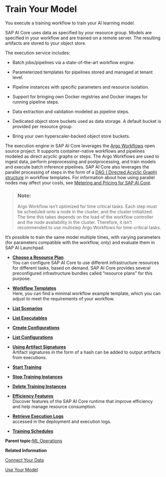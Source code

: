 <!-- loioa9ceb06ba9b146d0b2c410cbd685ead6 -->

# Train Your Model

You execute a training workflow to train your AI learning model.

SAP AI Core uses data as specified by your resource group. Models are specified in your workflow and are trained on a remote server. The resulting artifacts are stored to your object store.

The execution service includes:

-   Batch jobs/pipelines via a state-of-the-art workflow engine.

-   Parameterized templates for pipelines stored and managed at tenant level.

-   Pipeline instances with specific parameters and resource isolation.

-   Support for bringing own Docker registries and Docker images for running pipeline steps.

-   Data extraction and validation modeled as pipeline steps.

-   Dedicated object store buckets used as data storage. A default bucket is provided per resource group.

-   Bring your own hyperscaler-backed object store buckets.


The execution engine in SAP AI Core leverages the [Argo Workflows](https://argoproj.github.io/workflows/) open source project. It supports container-native workflows and pipelines modeled as direct acyclic graphs or steps. The Argo Workflows are used to ingest data, perform preprocessing and postprocessing, and train models and execute batch inference pipelines. SAP AI Core also leverages the parallel processing of steps in the form of a [DAG \( Directed Acyclic Graph\) structure](https://argoproj.github.io/argo-workflows/workflow-concepts/#dag) in workflow templates. For information about how using parallel nodes may affect your costs, see [Metering and Pricing for SAP AI Core](metering-and-pricing-for-sap-ai-core-b5c7215.md).

> ### Note:  
> Argo Workflow isn’t optimized for time critical tasks. Each step must be scheduled onto a node in the cluster, and the cluster initialized. The time this takes depends on the load of the workflow controller and the node availability in the cluster. Therefore, it isn’t recommended to use multistep Argo Workflows for time-critical tasks.

It’s possible to train the same model multiple times, with varying parameters \(for parameters compatible with the workflow, only\) and evaluate them in SAP AI Launchpad.

-   **[Choose a Resource Plan](choose-a-resource-plan-57f4f19.md "You can configure SAP AI Core to use different infrastructure
		resources for
		different
		tasks, based on demand.
		SAP AI Core provides several preconfigured infrastructure bundles called
			“resource plans” for this purpose.")**  
You can configure SAP AI Core to use different infrastructure resources for different tasks, based on demand. SAP AI Core provides several preconfigured infrastructure bundles called “resource plans” for this purpose.
-   **[Workflow Templates](workflow-templates-83523ab.md " Here, you can find a minimal workflow example template, which you can adjust to meet
    the requirements of your workflow. ")**  
 Here, you can find a minimal workflow example template, which you can adjust to meet the requirements of your workflow.
-   **[List Scenarios](list-scenarios-deedde5.md "")**  

-   **[List Executables](list-executables-80895a4.md "")**  

-   **[Create Configurations](create-configurations-884ae34.md "")**  

-   **[List Configurations](list-configurations-8074b2a.md "")**  

-   **[Using Artifact Signatures](using-artifact-signatures-2f02a1d.md "Artifact signatures in the form of a hash can be added to output artifacts from executions.")**  
Artifact signatures in the form of a hash can be added to output artifacts from executions.
-   **[Start Training](start-training-54b44e4.md "")**  

-   **[Stop Training Instances](stop-training-instances-3d85344.md "")**  

-   **[Delete Training Instances](delete-training-instances-612ce17.md "")**  

-   **[Efficiency Features](efficiency-features-4cb76f7.md "Discover features of the SAP AI Core runtime that improve
		efficiency and help manage resource consumption.")**  
Discover features of the SAP AI Core runtime that improve efficiency and help manage resource consumption.
-   **[Retrieve Execution Logs](retrieve-execution-logs-fbc55d3.md "accessed in the deployment and execution logs. ")**  
accessed in the deployment and execution logs.
-   **[Training Schedules](training-schedules-2b702f8.md "")**  


**Parent topic:**[ML Operations](ml-operations-7f5aa9b.md "This section guides you through the end-to-end AI lifecycle of SAP AI Core.")

**Related Information**  


[Connect Your Data](connect-your-data-9508bdb.md "Use cloud storage with SAP AI Core to store AI assets such as datasets and model files. You use Artifacts in SAP AI Core to reference to your AI Assets.")

[Use Your Model](use-your-model-7f93e8f.md "You deploy your AI learning model to run inferences against it.")

